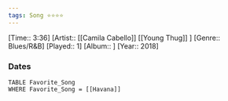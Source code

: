 ```yaml
---
tags: Song ⭐⭐⭐⭐ 
---
```

[Time:: 3:36]
[Artist:: [[Camila Cabello]] [[Young Thug]] ]
[Genre:: Blues/R&B]
[Played:: 1]
[Album:: ]
[Year:: 2018]
### Dates
````dataview
TABLE Favorite_Song
WHERE Favorite_Song = [[Havana]]
````